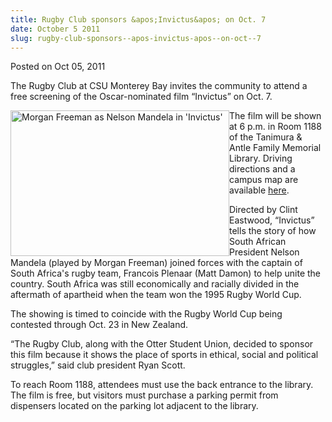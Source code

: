 ```yaml
---
title: Rugby Club sponsors &apos;Invictus&apos; on Oct. 7
date: October 5 2011
slug: rugby-club-sponsors--apos-invictus-apos--on-oct--7
---
```





<span class="date">Posted on Oct 05, 2011    </span>
<p>The Rugby Club at CSU Monterey Bay invites the community to
attend a free screening of the Oscar-nominated film &#x201C;Invictus&#x201D; on
Oct. 7.</p>
<p><img alt="Morgan Freeman as Nelson Mandela in &apos;Invictus&apos;" src="http://news.csumb.edu/sites/default/files/65/attachments/news/images/morganfmandela.jpg" style="float:left; width:350px; height:233px">The film will be
shown at 6 p.m. in Room 1188 of the Tanimura &amp; Antle Family
Memorial Library. Driving directions and a campus map are available
<a href="http://csumb.edu/map" rel="nofollow">here</a>.&#xA0;</img></p>
<p>Directed by Clint Eastwood, &#x201C;Invictus&#x201D; tells the story of how
South African President Nelson Mandela (played by Morgan Freeman)
joined forces with the captain of South Africa&apos;s rugby team,
Francois Plenaar (Matt Damon) to help unite the country. South
Africa was still economically and racially divided in the aftermath
of apartheid when the team won the 1995 Rugby World Cup.</p>
<p>The showing is timed to coincide with the Rugby World Cup being
contested through Oct. 23 in New Zealand.</p>
<p>&#x201C;The Rugby Club, along with the Otter Student Union, decided to
sponsor this film because it shows the place of sports in ethical,
social and political struggles,&#x201D; said club president Ryan
Scott.</p>
<p>To reach Room 1188, attendees must use the back entrance to the
library. The film is free, but visitors must purchase a parking
permit from dispensers located on the parking lot adjacent to the
library.</p>
<p><br>
&#xA0;</br></p>





